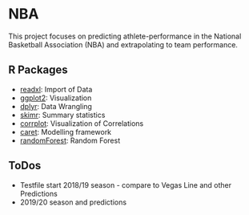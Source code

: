 # NBA

This project focuses on predicting athlete-performance in the National Basketball Association (NBA) and extrapolating to team performance.

## R Packages

* [readxl](https://cran.r-project.org/web/packages/readxl/readxl.pdf): Import of Data
* [ggplot2](https://cran.r-project.org/web/packages/ggplot2/ggplot2.pdf): Visualization
* [dplyr](https://cran.r-project.org/web/packages/dplyr/dplyr.pdf): Data Wrangling
* [skimr](https://cran.r-project.org/web/packages/skimr/skimr.pdf): Summary statistics
* [corrplot](https://cran.r-project.org/web/packages/corrplot/corrplot.pdf): Visualization of Correlations
* [caret](https://cran.r-project.org/web/packages/caret/caret.pdf): Modelling framework
* [randomForest](https://cran.r-project.org/web/packages/randomForest/randomForest.pdf): Random Forest

## ToDos

* Testfile start 2018/19 season - compare to Vegas Line and other Predictions
* 2019/20 season and predictions
